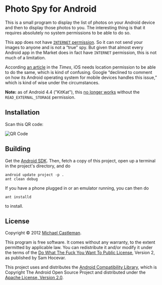 Photo Spy for Android
=====================

This is a small program to display the list of photos on your Android
device and then to display those photos to you. The interesting thing
is that it requires absolutely no system permissions to be able to do
so.

This app does not have [`INTERNET` permission][internet]. So it can
not send your images to anyone and is not a “true” spy. But given that
almost every Android app in the Market does in fact have `INTERNET`
permission, this is not much of a limitation.

According [an article][nyt] in the _Times_, iOS needs location permission
to be able to do the same, which is kind of confusing. Google
“declined to comment on how its Android operating system for mobile
devices handles this issue,” which is kind of wise under the
circumstances.

**Note:** as of Android 4.4 ("KitKat"), this [no longer works][kk] without
the `READ_EXTERNAL_STORAGE` permission.

Installation
------------

Scan this QR code:

![QR Code][qrcode]


Building
--------

Get the [Android SDK][sdk]. Then, fetch a copy of this project, open
up a terminal in the project's directory, and do

```
android update project -p .
ant clean debug
```

If you have a phone plugged in or an emulator running, you can then do

```
ant installd
```

to install.

License
-------

Copyright © 2012 [Michael Castleman][me].

This program is free software. It comes without any warranty, to
the extent permitted by applicable law. You can redistribute it
and/or modify it under the terms of the [Do What The Fuck You Want
To Public License][wtfpl], Version 2, as published by Sam Hocevar.

This project uses and distributes the [Android Compatibility
Library][support], which is Copyright The Android Open Source Project
and distributed under the [Apache License, Version 2.0][apache].

[internet]: http://developer.android.com/reference/android/Manifest.permission.html#INTERNET
[nyt]: http://bits.blogs.nytimes.com/2012/02/28/tk-ios-gives-developers-access-to-photos-videos-location/?hp
[qrcode]: https://chart.googleapis.com/chart?cht=qr&chs=300x300&chl=https://github.com/downloads/mlc/android-photo-spy/PhotoSpy-debug.apk
[sdk]: http://developer.android.com/sdk/index.html
[me]: http://mlcastle.net/
[wtfpl]: http://sam.zoy.org/wtfpl/
[support]: http://developer.android.com/sdk/compatibility-library.html
[apache]: https://www.apache.org/licenses/LICENSE-2.0
[kk]: https://developer.android.com/about/versions/android-4.4.html#BehaviorStorage
